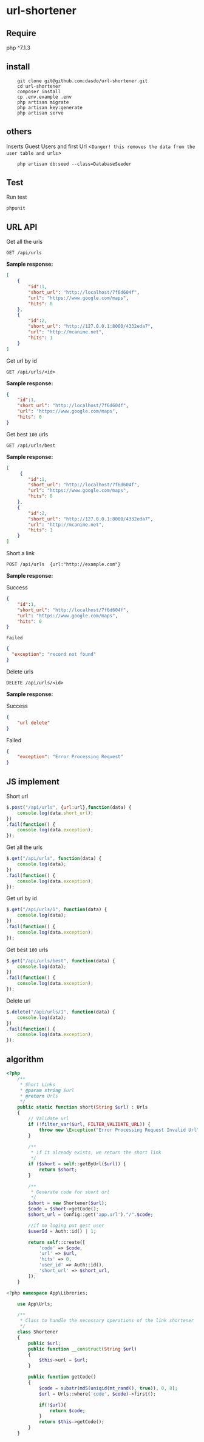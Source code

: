 # url-shortener

## Require
php ^7.1.3

## install

```ssh
    git clone git@github.com:dasdo/url-shortener.git
    cd url-shortener
    composer install
    cp .env.example .env 
    php artisan migrate
    php artisan key:generate
    php artisan serve
```

## others

Inserts Guest Users and first Url <`Danger! this removes the data from the user table and urls`>

```ssh
    php artisan db:seed --class=DatabaseSeeder
```

## Test

Run test

```ssh
phpunit
```

## URL API

Get all the urls

```ssh
GET /api/urls
```

**Sample response:**

```json
[
    {
        "id":1,
        "short_url": "http://localhost/7f6d604f",
        "url": "https://www.google.com/maps",
        "hits": 0
    },
    {
        "id":2,
        "short_url": "http://127.0.0.1:8000/4332eda7",
        "url": "http://mcanime.net",
        "hits": 1
    }
]
```

Get url by id

```ssh
GET /api/urls/<id>
```
**Sample response:**

```json
{
    "id":1,
    "short_url": "http://localhost/7f6d604f",
    "url": "https://www.google.com/maps",
    "hits": 0
}
```

Get best `100` urls

```ssh
GET /api/urls/best
```

**Sample response:**

```json
[
     {
        "id":1,
        "short_url": "http://localhost/7f6d604f",
        "url": "https://www.google.com/maps",
        "hits": 0
    },
    {
        "id":2,
        "short_url": "http://127.0.0.1:8000/4332eda7",
        "url": "http://mcanime.net",
        "hits": 1
    }
]
```

Short a link

```ssh
POST /api/urls  {url:"http://example.com"}
```

**Sample response:**

Success

```json
{
    "id":1,
    "short_url": "http://localhost/7f6d604f",
    "url": "https://www.google.com/maps",
    "hits": 0
}
```

`Failed`

```json
{
  "exception": "record not found"
}
```

Delete urls

```ssh
DELETE /api/urls/<id>
```

**Sample response:**

Success

```json
{
    "url delete"
}
```

Failed

```json
{
    "exception": "Error Processing Request"
}
```

## JS implement

Short url

```javascript
$.post("/api/urls", {url:url},function(data) {
    console.log(data.short_url);
})
.fail(function() {
    console.log(data.exception);
});
```

Get all the urls

```javascript
$.get("/api/urls", function(data) {
    console.log(data);
})
.fail(function() {
    console.log(data.exception);
});
```

Get url by id

```javascript
$.get("/api/urls/1", function(data) {
    console.log(data);
})
.fail(function() {
    console.log(data.exception);
});
```

Get best `100` urls

```javascript
$.get("/api/urls/best", function(data) {
    console.log(data);
})
.fail(function() {
    console.log(data.exception);
});
```

Delete url

```javascript
$.delete("/api/urls/1", function(data) {
    console.log(data);
})
.fail(function() {
    console.log(data.exception);
});
```

## algorithm

```php
<?php
    /**
     * Short Links
     * @param string $url
     * @return Urls
     */
    public static function short(String $url) : Urls
    {
        // Validate url
        if (!filter_var($url, FILTER_VALIDATE_URL)) {
            throw new \Exception("Error Processing Request Invalid Url", 1);
        }
        
        /**
         * if it already exists, we return the short link
         */
        if ($short = self::getByUrl($url)) {
            return $short;
        }

        /**
         * Generate code for short url
         */
        $short = new Shortener($url);
        $code = $short->getCode();
        $short_url = Config::get('app.url')."/".$code;

        //if no loging put gest user
        $userId = Auth::id() | 1;

        return self::create([
            'code' => $code,
            'url' => $url,
            'hits' => 0,
            'user_id' => Auth::id(),
            'short_url' => $short_url,
        ]);
    }

<?php namespace App\Libreries;

    use App\Urls;

    /**
     * Class to handle the necessary operations of the link shortener
     */
    class Shortener
    {
        public $url;
        public function __construct(String $url)
        {
            $this->url = $url;
        }

        public function getCode()
        {
            $code = substr(md5(uniqid(mt_rand(), true)), 0, 8);
            $url = Urls::where('code', $code)->first();

            if(!$url){
                return $code;
            }
            return $this->getCode();
        }
    }
```